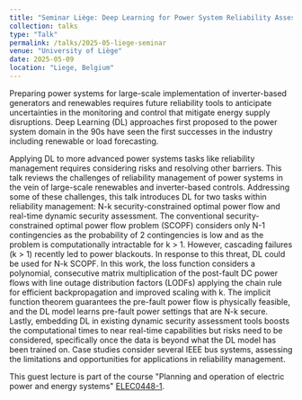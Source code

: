```yaml
---
title: "Seminar Liège: Deep Learning for Power System Reliability Assessments"
collection: talks
type: "Talk"
permalink: /talks/2025-05-liege-seminar
venue: "University of Liège"
date: 2025-05-09
location: "Liege, Belgium"
---
```


Preparing power systems for large-scale implementation of inverter-based generators and renewables requires future reliability tools to anticipate uncertainties in the monitoring and control that mitigate energy supply disruptions. Deep Learning (DL) approaches first proposed to the power system domain in the 90s have seen the first successes in the industry including renewable or load forecasting. 

Applying DL to more advanced power systems tasks like reliability management requires considering risks and resolving other barriers. This talk reviews the challenges of reliability management of power systems in the vein of large-scale renewables and inverter-based controls. Addressing some of these challenges, this talk introduces DL for two tasks within reliability management: N-k security-constrained optimal power flow and real-time dynamic security assessment. The conventional security-constrained optimal power flow problem (SCOPF) considers only N-1 contingencies as the probability of 2 contingencies is low and as the problem is computationally intractable for k > 1. However, cascading failures (k > 1) recently led to power blackouts. In response to this threat, DL could be used for N-k SCOPF. In this work, the loss function considers a polynomial, consecutive matrix multiplication of the post-fault DC power flows with line outage distribution factors (LODFs) applying the chain rule for efficient backpropagation and improved scaling with k. The implicit function theorem guarantees the pre-fault power flow is physically feasible, and the DL model learns pre-fault power settings that are N-k secure. Lastly, embedding DL in existing dynamic security assessment tools boosts the computational times to near real-time capabilities but risks need to be considered, specifically once the data is beyond what the DL model has been trained on. Case studies consider several IEEE bus systems, assessing the limitations and opportunities for applications in reliability management.

This guest lecture is part of the course "Planning and operation of electric power and energy systems" [ELEC0448-1](https://www.programmes.uliege.be/cocoon/20242025/en/cours/ELEC0448-1.html).
